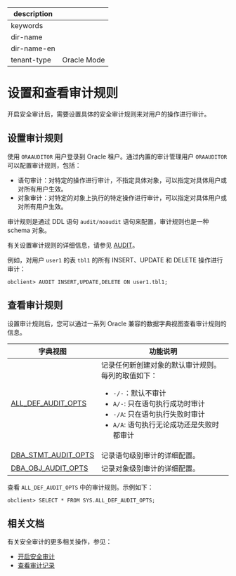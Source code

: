 |description||
|---|---|
|keywords||
|dir-name||
|dir-name-en||
|tenant-type|Oracle Mode|

# 设置和查看审计规则

开启安全审计后，需要设置具体的安全审计规则来对用户的操作进行审计。

## 设置审计规则

使用 `ORAAUDITOR` 用户登录到 Oracle 租户。通过内置的审计管理用户 `ORAAUDITOR` 可以配置审计规则，包括：

* 语句审计：对特定的操作进行审计，不指定具体对象，可以指定对具体用户或对所有用户生效。
* 对象审计：对特定的对象上执行的特定操作进行审计，可以指定对具体用户或对所有用户生效。

审计规则是通过 DDL 语句 `audit/noaudit` 语句来配置，审计规则也是一种 schema 对象。

有关设置审计规则的详细信息，请参见 [AUDIT](../../../700.reference/500.sql-reference/100.sql-syntax/300.common-tenant-of-oracle-mode/900.sql-statement-of-oracle-mode/300.dcl-of-oracle-mode/200.audit-of-oracle-mode.md)。

例如，对用户 `user1` 的表 `tbl1` 的所有 INSERT、UPDATE 和 DELETE 操作进行审计：

```shell
obclient> AUDIT INSERT,UPDATE,DELETE ON user1.tbl1;
```

## 查看审计规则

设置审计规则后，您可以通过一系列 Oracle 兼容的数据字典视图查看审计规则的信息。

| 字典视图     |  功能说明   |
|-----------|--------|
| [ALL_DEF_AUDIT_OPTS](../../../700.reference/700.system-views/500.system-view-of-oracle-mode/200.dictionary-view-of-oracle-mode/1000.all_def_audit_opts-of-oracle-mode.md)  | 记录任何新创建对象的默认审计规则。每列的取值如下：<ul><li>  <code>-/-</code>：默认不审计 </li><li> <code>A/-</code>: 只在语句执行成功时审计 </li><li> <code>-/A</code>: 只在语句执行失败时审计 </li><li> <code>A/A</code>: 语句执行无论成功还是失败时都审计 </li></ul>  |
| [DBA_STMT_AUDIT_OPTS](../../../700.reference/700.system-views/500.system-view-of-oracle-mode/200.dictionary-view-of-oracle-mode/19200.dba_stmt_audit_opts-of-oracle-mode.md) | 记录语句级别审计的详细配置。  |
| [DBA_OBJ_AUDIT_OPTS](../../../700.reference/700.system-views/500.system-view-of-oracle-mode/200.dictionary-view-of-oracle-mode/16100.dba_obj_audit_opts-of-oracle-mode.md)  | 记录对象级别审计的详细配置。  |


查看 `ALL_DEF_AUDIT_OPTS` 中的审计规则。示例如下：

```shell
obclient> SELECT * FROM SYS.ALL_DEF_AUDIT_OPTS;
```

## 相关文档

有关安全审计的更多相关操作，参见：

* [开启安全审计](200.audit-open.md)
* [查看审计记录](500.audit-records.md)

